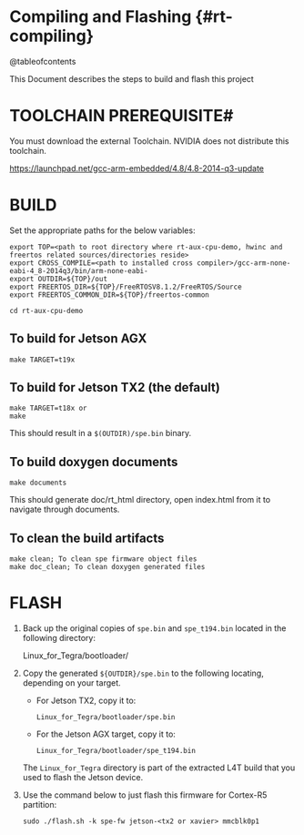 Compiling and Flashing {#rt-compiling}
======================

@tableofcontents

This Document describes the steps to build and flash this project

# TOOLCHAIN PREREQUISITE#

You must download the external Toolchain. NVIDIA does not distribute this toolchain.

https://launchpad.net/gcc-arm-embedded/4.8/4.8-2014-q3-update

# BUILD #

Set the appropriate paths for the below variables:
```
export TOP=<path to root directory where rt-aux-cpu-demo, hwinc and freertos related sources/directories reside>
export CROSS_COMPILE=<path to installed cross compiler>/gcc-arm-none-eabi-4_8-2014q3/bin/arm-none-eabi-
export OUTDIR=${TOP}/out
export FREERTOS_DIR=${TOP}/FreeRTOSV8.1.2/FreeRTOS/Source
export FREERTOS_COMMON_DIR=${TOP}/freertos-common

cd rt-aux-cpu-demo
```

## To build for Jetson AGX ##

	make TARGET=t19x

## To build for Jetson TX2 (the default) ##

	make TARGET=t18x or
	make

This should result in a `$(OUTDIR)/spe.bin` binary.

## To build doxygen documents ##

	make documents

This should generate doc/rt_html directory, open index.html from it to navigate
through documents.

## To clean the build artifacts ##

	make clean; To clean spe firmware object files
	make doc_clean; To clean doxygen generated files

# FLASH

1. Back up the original copies of `spe.bin` and `spe_t194.bin` located in the
following directory:

    Linux_for_Tegra/bootloader/

2. Copy the generated `${OUTDIR}/spe.bin` to the following locating, depending on your target.
   - For Jetson TX2, copy it to:

         Linux_for_Tegra/bootloader/spe.bin
   - For the Jetson AGX target, copy it to:

         Linux_for_Tegra/bootloader/spe_t194.bin

   The `Linux_for_Tegra` directory is part of the extracted L4T build that
   you used to flash the Jetson device.
3. Use the command below to just flash this firmware for Cortex-R5 partition:

       sudo ./flash.sh -k spe-fw jetson-<tx2 or xavier> mmcblk0p1
